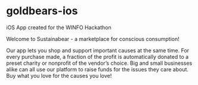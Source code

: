 # goldbears-ios
iOS App created for the WINFO Hackathon

Welcome to Sustainabear - a marketplace for conscious consumption!

Our app lets you shop and support important causes at the same time. For every purchase made,
a fraction of the profit is automatically donated to a preset charity or nonprofit of the vendor’s choice.
Big and small businesses alike can all use our platform to raise funds for the issues they care about.
Buy what you love for the causes you love!
